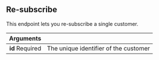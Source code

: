 ## Re-subscribe

This endpoint lets you re-subscribe a single customer.

| Arguments |      |
| ---------: | :--- |
| **id** <span>Required</span> | The unique identifier of the customer |